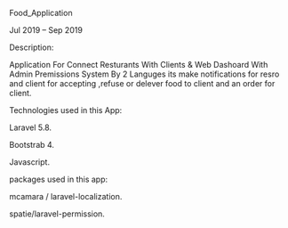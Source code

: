 Food_Application

Jul 2019 – Sep 2019

Description:

Application For Connect Resturants With Clients & Web Dashoard With Admin Premissions System By 2 Languges its make notifications for resro and client for accepting ,refuse or delever food to client and an order for client.

Technologies used in this App:

Laravel 5.8.

Bootstrab 4.

Javascript.

packages used in this app:

mcamara / laravel-localization.

spatie/laravel-permission.
